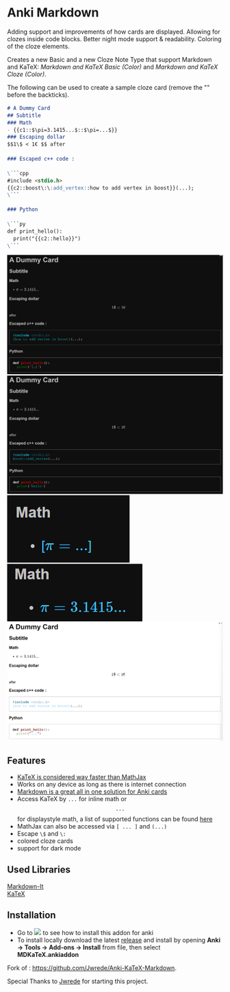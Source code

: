 # Anki Markdown


Adding support and improvements of how cards are displayed.
Allowing for clozes inside code blocks. Better night mode support & readability. Coloring of the cloze elements. 

Creates a new Basic and a new Cloze Note Type that support Markdown and KaTeX: *Markdown and KaTeX Basic (Color)* and *Markdown and KaTeX Cloze (Color)*.

The following can be used to create a sample cloze card (remove the "\" before the backticks).

```md
# A Dummy Card
## Subtitle
### Math
- {{c1::$\pi=3.1415...$::$\pi=...$}}
### Escaping dollar
$$1\$ < 1€ $$ after

### Escaped c++ code :

\```cpp
#include <stdio.h>
{{c2::boost\:\:add_vertex::how to add vertex in boost}}(...);
\```

### Python

\```py
def print_hello():
  print("{{c2::hello}}")
\```
```

![Front Code](.github/assets/image.png)
![Back Code](.github/assets/image-1.png)
![Math Front](.github/assets/image-2.png)
![Math Back](.github/assets/image-3.png)
![Light Mode](.github/assets/image-4.png)


## Features

- <a href="https://www.intmath.com/cg5/katex-mathjax-comparison.php" rel="nofollow">KaTeX is considered way faster than MathJax</a>
- Works on any device as long as there is internet connection
- <a href="https://markdown-it.github.io/" rel="nofollow">Markdown is a great all in one solution for Anki cards</a>
- Access KaTeX by <code>$...$</code> for inline math or <code>$$...$$</code> for displaystyle math, a list of supported functions can be found <a href="https://katex.org/docs/supported.html" rel="nofollow">here</a> 
- MathJax can also be accessed via <code>\[ ... \]</code> and <code>\(...\)</code>
- Escape `\$` and `\:`
- colored cloze cards
- support for dark mode


## Used Libraries
<a href="https://github.com/markdown-it/markdown-it">Markdown-It</a>  
<a href="https://github.com/KaTeX/KaTeX">KaTeX</a>

## Installation
* Go to
<a href="https://ankiweb.net/shared/info/1786114227"><img src="https://preview.redd.it/fka0b5cc48t41.png?auto=webp&s=c26da98dca2863e1d0dddbfd59b5bea6165f4bcb" width="24"></a>
to see how to install this addon for anki
* To install locally download the latest [release](https://github.com/Jwrede/Anki-KaTeX-Markdown/releases) and install by opening **Anki → Tools → Add-ons → Install** from file, then select **MDKaTeX.ankiaddon**

Fork of : https://github.com/Jwrede/Anki-KaTeX-Markdown.

Special Thanks to [Jwrede](https://github.com/Jwrede) for starting this project.